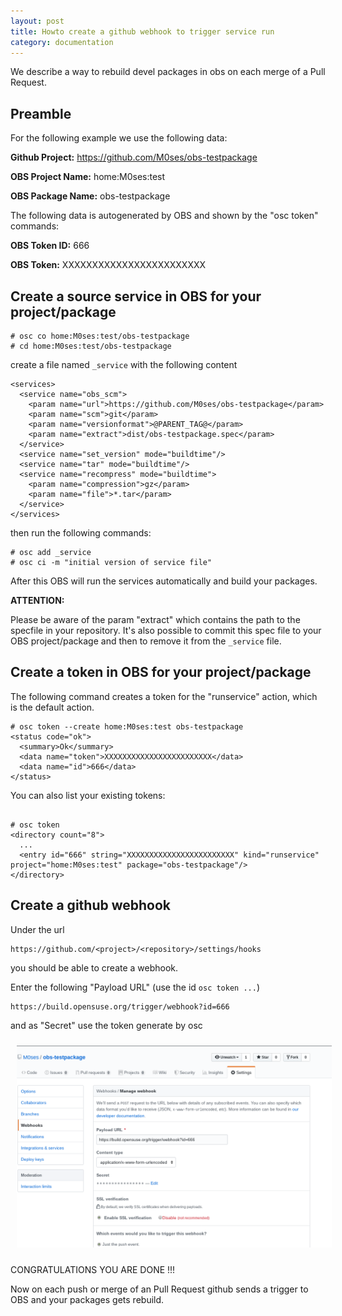```yaml
---
layout: post
title: Howto create a github webhook to trigger service run 
category: documentation
---
```


We describe a way to rebuild devel packages in obs on each merge of a Pull 
Request.

## Preamble

For the following example we use the following data:

<b>Github Project:</b> https://github.com/M0ses/obs-testpackage

<b>OBS Project Name:</b> home:M0ses:test

<b>OBS Package Name:</b> obs-testpackage



The following data is autogenerated by OBS and shown
by the "osc token" commands:

<b>OBS Token ID:</b>     666

<b>OBS Token:</b>        XXXXXXXXXXXXXXXXXXXXXXXX

## Create a source service in OBS for your project/package

```
# osc co home:M0ses:test/obs-testpackage
# cd home:M0ses:test/obs-testpackage
```
create a file named ```_service``` with the following content


```
<services>
  <service name="obs_scm">
    <param name="url">https://github.com/M0ses/obs-testpackage</param>
    <param name="scm">git</param>
    <param name="versionformat">@PARENT_TAG@</param>
    <param name="extract">dist/obs-testpackage.spec</param>
  </service>
  <service name="set_version" mode="buildtime"/>
  <service name="tar" mode="buildtime"/>
  <service name="recompress" mode="buildtime">
    <param name="compression">gz</param>
    <param name="file">*.tar</param>
  </service>
</services>
```
then run the following commands:

```
# osc add _service
# osc ci -m "initial version of service file"
```

After this OBS will run the services automatically and build your packages.

<b>ATTENTION:</b>

Please be aware of the param "extract" which contains the path to the specfile
in your repository. It's also possible to commit this spec file to your OBS
project/package and then to remove it from the ```_service``` file.



<b></b>

## Create a token in OBS for your project/package

The following command creates a token for the "runservice" action,
which is the default action.


``` 
# osc token --create home:M0ses:test obs-testpackage
<status code="ok">
  <summary>Ok</summary>
  <data name="token">XXXXXXXXXXXXXXXXXXXXXXXX</data>
  <data name="id">666</data>
</status>
```


You can also list your existing tokens:


```

# osc token
<directory count="8">
  ...
  <entry id="666" string="XXXXXXXXXXXXXXXXXXXXXXXX" kind="runservice" project="home:M0ses:test" package="obs-testpackage"/>
</directory>

```

## Create a github webhook

Under the url

```
https://github.com/<project>/<repository>/settings/hooks
```
you should be able to create a webhook.

Enter the following "Payload URL" (use the id `osc token ...`)

```
https://build.opensuse.org/trigger/webhook?id=666
```

and as "Secret" use the token generate by osc

<img src="/images/posts/github-create-webhook.png" style="margin: 10px;" alt="Create Webhook on Github">

CONGRATULATIONS YOU ARE DONE !!!

Now on each push or merge of an Pull Request github sends a trigger to OBS and your packages gets rebuild.
